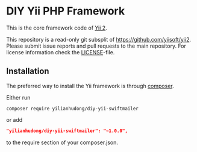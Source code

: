 DIY Yii PHP Framework
===========================

This is the core framework code of [Yii 2](https://github.com/yiisoft/yii2#readme).

This repository is a read-only git subsplit of <https://github.com/yiisoft/yii2>.
Please submit issue reports and pull requests to the main repository.
For license information check the [LICENSE](LICENSE.md)-file.

Installation
------------

The preferred way to install the Yii framework is through [composer](http://getcomposer.org/download/).

Either run

```
composer require yilianhudong/diy-yii-swiftmailer
```

or add

```json
"yilianhudong/diy-yii-swiftmailer": "~1.0.0",
```

to the require section of your composer.json.
